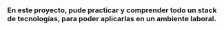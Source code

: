 ### En este proyecto, pude practicar y comprender todo un stack de tecnologías, para poder aplicarlas en un ambiente laboral.
